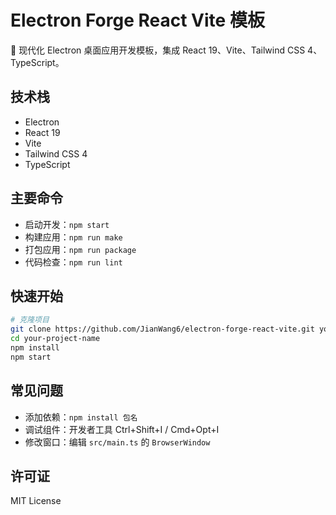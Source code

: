 # Electron Forge React Vite 模板

🚀 现代化 Electron 桌面应用开发模板，集成 React 19、Vite、Tailwind CSS 4、TypeScript。

## 技术栈
- Electron
- React 19
- Vite
- Tailwind CSS 4
- TypeScript

## 主要命令
- 启动开发：`npm start`
- 构建应用：`npm run make`
- 打包应用：`npm run package`
- 代码检查：`npm run lint`

## 快速开始
```bash
# 克隆项目
git clone https://github.com/JianWang6/electron-forge-react-vite.git your-project-name
cd your-project-name
npm install
npm start
```

## 常见问题
- 添加依赖：`npm install 包名`
- 调试组件：开发者工具 Ctrl+Shift+I / Cmd+Opt+I
- 修改窗口：编辑 `src/main.ts` 的 `BrowserWindow`

## 许可证
MIT License
